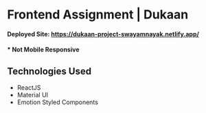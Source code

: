# Frontend Assignment | Dukaan
#### Deployed Site: https://dukaan-project-swayamnayak.netlify.app/
#### * Not Mobile Responsive

## Technologies Used

* ReactJS 
* Material UI
* Emotion Styled Components
